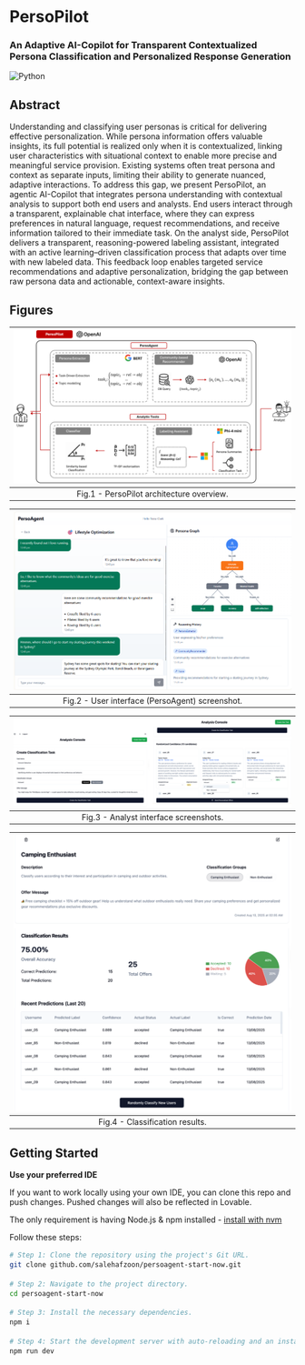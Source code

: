 # PersoPilot
### An Adaptive AI-Copilot for Transparent Contextualized Persona Classification and Personalized Response Generation 
![Python](https://img.shields.io/badge/Python-Compatible-green.svg)

## Abstract
Understanding and classifying user personas is critical for delivering effective personalization. While persona information offers valuable insights, its full potential is realized only when it is contextualized, linking user characteristics with situational context to enable more precise and meaningful service provision. Existing systems often treat persona and context as separate inputs, limiting their ability to generate nuanced, adaptive interactions. To address this gap, we present PersoPilot, an agentic AI-Copilot that integrates persona understanding with contextual analysis to support both end users and analysts. End users interact through a transparent, explainable chat interface, where they can express preferences in natural language, request recommendations, and receive information tailored to their immediate task. On the analyst side, PersoPilot delivers a transparent, reasoning-powered labeling assistant, integrated with an active learning–driven classification process that adapts over time with new labeled data. This feedback loop enables targeted service recommendations and adaptive personalization, bridging the gap between raw persona data and actionable, context-aware insights.


## Figures

| ![First Image Description](documents/persopilot_overview.png) | 
|:----------------------------------------------------------:|
| Fig.1 - PersoPilot architecture overview.|


| ![User interface (PersoAgent) screenshot](documents/user_interface.png) | 
|:----------------------------------------------------------:|
| Fig.2 - User interface (PersoAgent) screenshot.|


| ![Analyst interface screenshots](documents/analyst_interface.png) | 
|:----------------------------------------------------------:|
| Fig.3 - Analyst interface screenshots.|

| ![Classification results](documents/analyst_screenshot.png) | 
|:----------------------------------------------------------:|
| Fig.4 - Classification results.|


## Getting Started


**Use your preferred IDE**

If you want to work locally using your own IDE, you can clone this repo and push changes. Pushed changes will also be reflected in Lovable.

The only requirement is having Node.js & npm installed - [install with nvm](https://github.com/nvm-sh/nvm#installing-and-updating)

Follow these steps:

```sh
# Step 1: Clone the repository using the project's Git URL.
git clone github.com/salehafzoon/persoagent-start-now.git

# Step 2: Navigate to the project directory.
cd persoagent-start-now

# Step 3: Install the necessary dependencies.
npm i

# Step 4: Start the development server with auto-reloading and an instant preview.
npm run dev
```


